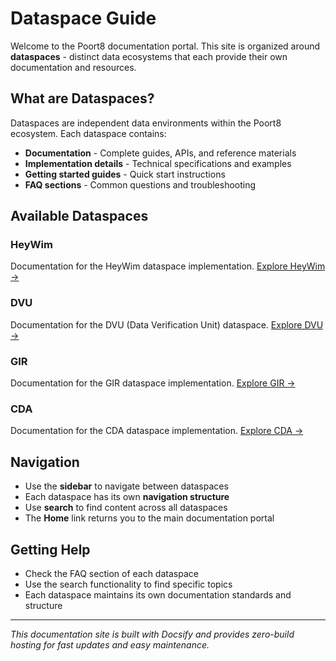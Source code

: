 # Dataspace Guide

Welcome to the Poort8 documentation portal. This site is organized around **dataspaces** - distinct data ecosystems that each provide their own documentation and resources.

## What are Dataspaces?

Dataspaces are independent data environments within the Poort8 ecosystem. Each dataspace contains:

- **Documentation** - Complete guides, APIs, and reference materials
- **Implementation details** - Technical specifications and examples  
- **Getting started guides** - Quick start instructions
- **FAQ sections** - Common questions and troubleshooting

## Available Dataspaces

### HeyWim
Documentation for the HeyWim dataspace implementation.
[Explore HeyWim →](/dataspaces/heywim/)

### DVU  
Documentation for the DVU (Data Verification Unit) dataspace.
[Explore DVU →](/dataspaces/dvu/)

### GIR
Documentation for the GIR dataspace implementation.
[Explore GIR →](/dataspaces/gir/)

### CDA
Documentation for the CDA dataspace implementation.
[Explore CDA →](/dataspaces/cda/)

## Navigation

- Use the **sidebar** to navigate between dataspaces
- Each dataspace has its own **navigation structure**
- Use **search** to find content across all dataspaces
- The **Home** link returns you to the main documentation portal

## Getting Help

- Check the FAQ section of each dataspace
- Use the search functionality to find specific topics
- Each dataspace maintains its own documentation standards and structure

---

*This documentation site is built with Docsify and provides zero-build hosting for fast updates and easy maintenance.*
